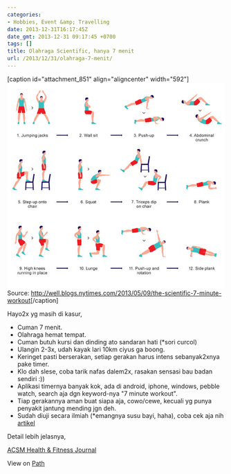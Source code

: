 ```yaml
---
categories:
- Hobbies, Event &amp; Travelling
date: 2013-12-31T16:17:45Z
date_gmt: 2013-12-31 09:17:45 +0700
tags: []
title: Olahraga Scientific, hanya 7 menit
url: /2013/12/31/olahraga-7-menit/
---
```


[caption id="attachment\_851" align="aligncenter" width="592"][![12well_physed-tmagArticle](/images/12well_physed-tmagArticle.jpg)](/images/12well_physed-tmagArticle.jpg) Source: <http://well.blogs.nytimes.com/2013/05/09/the-scientific-7-minute-workout>[/caption]

Hayo2x yg masih di kasur,

- Cuman 7 menit.
- Olahraga hemat tempat.
- Cuman butuh kursi dan dinding ato sandaran hati (\*sori curcol)
- Ulangin 2-3x, udah kayak lari 10km ciyus ga boong.
- Keringet pasti berserakan, setiap gerakan harus intens sebanyak2xnya pake timer.
- Klo dah slese, coba tarik nafas dalem2x, rasakan sensasi bau badan sendiri :))
- Aplikasi timernya banyak kok, ada di android, iphone, windows, pebble watch, search aja dgn keyword-nya "7 minute workout".
- Tiap gerakannya aman buat siapa aja, cowo/cewe, kecuali yg punya penyakit jantung mending jgn deh.
- Sudah diuji secara ilmiah (\*emangnya susu bayi, haha), coba cek aja nih [artikel](http://well.blogs.nytimes.com/2013/05/09/the-scientific-7-minute-workout/)

Detail lebih jelasnya,

[ACSM Health & Fitness Journal](http://journals.lww.com/acsm-healthfitness/Fulltext/2013/05000/HIGH_INTENSITY_CIRCUIT_TRAINING_USING_BODY_WEIGHT_.5.aspx)

View on [Path](https://path.com/p/1zhj4V)